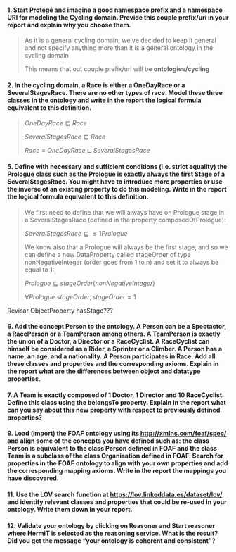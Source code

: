 #### 1. Start Protégé and imagine a good namespace prefix and a namespace URI for modeling the Cycling domain. Provide this couple prefix/uri in your report and explain why you choose them.
> As it is a general cycling domain, we've decided to keep it general and not specify anything more than it is a general ontology in the cycling domain
> 
> This means that out couple prefix/uri will be **ontologies/cycling**

#### 2. In the cycling domain, a Race is either a OneDayRace or a SeveralStagesRace. There are no other types of race. Model these three classes in the ontology and write in the report the logical formula equivalent to this definition.
> $OneDayRace \sqsubseteq Race$
>
> $SeveralStagesRace \sqsubseteq Race$
>
> $Race \equiv OneDayRace \sqcup SeveralStagesRace$


#### 5. Define with necessary and sufficient conditions (i.e. strict equality) the Prologue class such as the Prologue is exactly always the first Stage of a SeveralStagesRace. You might have to introduce more properties or use the inverse of an existing property to do this modeling. Write in the report the logical formula equivalent to this definition.
> 
> We first need to define that we will always have on Prologue stage in a SeveralStagesRace (defined in the property composedOfPrologue):
> 
> $SeveralStagesRace \sqsubseteq \leq1Prologue$ 
>
> We know also that a Prologue will always be the first stage, and so we can define a new DataProperty called stageOrder of type nonNegativeInteger (order goes from 1 to n) and set it to always be equal to 1:
>
> $Prologue \sqsubseteq stageOrder(nonNegativeInteger)$ 
>
> $\forall Prologue.stageOrder, stageOrder=1$
>

Revisar ObjectProperty hasStage???


#### 6. Add the concept Person to the ontology. A Person can be a Spectactor, a RacePerson or a TeamPerson among others. A TeamPerson is exactly the union of a Doctor, a Director or a RaceCyclist. A RaceCyclist can himself be considered as a Rider, a Sprinter or a Climber. A Person has a name, an age, and a nationality. A Person participates in Race. Add all these classes and properties and the corresponding axioms. Explain in the report what are the differences between object and datatype properties.


#### 7. A Team is exactly composed of 1 Doctor, 1 Director and 10 RaceCyclist. Define this class using the belongsTo property. Explain in the report what can you say about this new property with respect to previously defined properties? 


#### 9. Load (import) the FOAF ontology using its http://xmlns.com/foaf/spec/ and align some of the concepts you have defined such as: the class Person is equivalent to the class Person defined in FOAF and the class Team is a subclass of the class Organisation defined in FOAF. Search for properties in the FOAF ontology to align with your own properties and add the corresponding mapping axioms. Write in the report the mappings you have discovered.


#### 11. Use the LOV search function at https://lov.linkeddata.es/dataset/lov/ and identify relevant classes and properties that could be re-used in your ontology. Write them down in your report.


#### 12. Validate your ontology by clicking on Reasoner and Start reasoner where HermiT is selected as the reasoning service. What is the result? Did you get the message “your ontology is coherent and consistent”?
